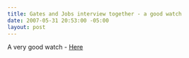 ```yaml
---
title: Gates and Jobs interview together - a good watch
date: 2007-05-31 20:53:00 -05:00
layout: post
---
```


A very good watch - [Here](http://d5.allthingsd.com/20070530/d5-gates-jobs-interview/)